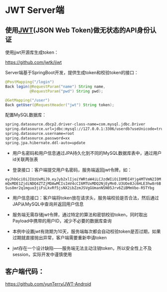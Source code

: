 
# JWT Server端

## 使用[JWT](https://jwt.io/)(JSON Web Token)做无状态的API身份认证

使用jjwt开源库生成token：

https://github.com/jwtk/jjwt

Server端基于SpringBoot开发，提供生成token和校验token的接口：

```java
@PostMapping("/login")
Back login(@RequestParam("name") String name,
           @RequestParam("pwd") String pwd);

@GetMapping("/user")
Back getUser(@RequestHeader("jwt") String token);
```

配置MySQL数据库：
```sh
spring.datasource.dbcp2.driver-class-name=com.mysql.jdbc.Driver
spring.datasource.url=jdbc:mysql://127.0.0.1:3306/userdb?useUnicode=true&characterEncoding=UTF-8
spring.datasource.username=root
spring.datasource.password=xx
spring.jpa.hibernate.ddl-auto=update
```

+ 用户名密码和用户信息通过JPA持久化到不同的MySQL数据库表中，通过用户id关联两张表

+ 登录接口：客户端提交用户名密码，服务端返回jwt令牌，如：

`
eyJhbGciOiJIUzUxMiJ9.eyJyb2xlIjoiYWRtaW4iLCJzdWIiOiI0MDI4Yjg4MTVmN2I0MmQxMDE1ZjdiNDQ4ZTZjMDAwMCIsImV4cCI6MTUxMDQ2NjEyMn0.U3UOe8Jc6HLE3hw8r6BSus8mr2q1mguo3jiFsLkvRf5jsNX2ibZzmJSVgGUmanNSN05Jrv6ZiBMmVbo-R5TYbg
`

+ 用户信息接口：客户端将token放在请求头，服务端校验是否合法，然后通过JAP从MySQL中查询并返回用户信息

+ 服务端无需存储jwt令牌，通过特定的算法和密钥校验token，同时取出Payload中携带的用户ID，减少不必要的数据库查询

+ 本例中设置jwt有效期为10天，服务端每次都会自动校验token是否过期，如果过期就直接抛出异常，客户端需要重新申请token

+ jwt存在一个设计缺陷——服务端无法主动注销token，所以安全性上不及session，实际开发中谨慎使用

## 客户端代码：

https://github.com/yunTerry/JWT-Android